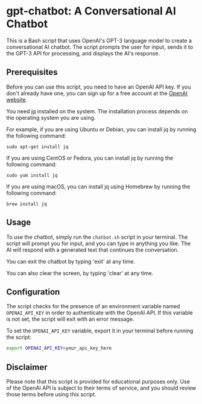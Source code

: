 # gpt-chatbot: A Conversational AI Chatbot

This is a Bash script that uses OpenAI's GPT-3 language model to create a conversational AI chatbot. The script prompts the user for input, sends it to the GPT-3 API for processing, and displays the AI's response.

## Prerequisites

Before you can use this script, you need to have an OpenAI API key. If you don't already have one, you can sign up for a free account at the [OpenAI website](https://beta.openai.com/signup/).

You need [jq](https://stedolan.github.io/jq/) installed on the system. The installation process depends on the operating system you are using.

For example, if you are using Ubuntu or Debian, you can install jq by running the following command:

```console
sudo apt-get install jq
```

If you are using CentOS or Fedora, you can install jq by running the following command:

```console
sudo yum install jq
```

If you are using macOS, you can install jq using Homebrew by running the following command:

```console
brew install jq
```

## Usage

To use the chatbot, simply run the `chatbot.sh` script in your terminal. The script will prompt you for input, and you can type in anything you like. The AI will respond with a generated text that continues the conversation.

You can exit the chatbot by typing 'exit' at any time.

You can also clear the screen, by typing 'clear' at any time.

## Configuration

The script checks for the presence of an environment variable named `OPENAI_API_KEY` in order to authenticate with the OpenAI API. If this variable is not set, the script will exit with an error message.

To set the `OPENAI_API_KEY` variable, export it in your terminal before running the script:

```bash
export OPENAI_API_KEY=your_api_key_here
```

## Disclaimer

Please note that this script is provided for educational purposes only. Use of the OpenAI API is subject to their terms of service, and you should review those terms before using this script.
